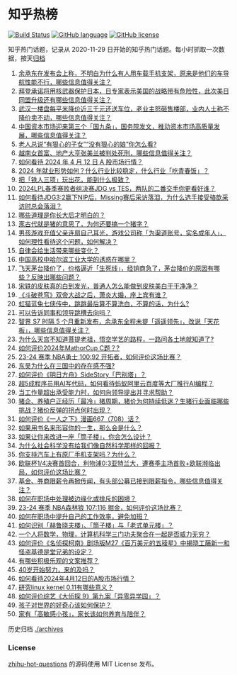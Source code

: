 # 知乎热榜
[![Build Status](https://github.com/ToWeLong/zhihu-hot-questions/workflows/CI/badge.svg)](https://github.com/ToWeLong/zhihu-hot-questions/actions)
[![GitHub language](https://img.shields.io/badge/language-golang-orange.svg)](https://golang.org/)
[![GitHub license](https://img.shields.io/github/license/ToWeLong/zhihu-hot-questions)](https://github.com/ToWeLong/zhihu-hot-questions/blob/main/LICENSE)

知乎热门话题，记录从 2020-11-29 日开始的知乎热门话题。每小时抓取一次数据，按天[归档](./archives)

<!-- BEGIN -->

1. [余承东在发布会上称，不明白为什么有人用车载手机支架，原来是他们的车导航性能不行，哪些信息值得关注？](https://www.zhihu.com/question/652609579)
1. [拜登承诺将用核武器保护日本，日专家表示美国的战略带有危险性，此次美日同盟升级还有哪些信息值得关注？](https://www.zhihu.com/question/652680676)
1. [武汉一楼盘每平米降价近三千元还送车位，老业主怒砸售楼部，业内人士称不降价卖不动，哪些信息值得关注？](https://www.zhihu.com/question/652640131)
1. [中国资本市场迎来第三个「国九条」，国务院发文，推动资本市场高质量发展，哪些信息值得关注？](https://www.zhihu.com/question/652715931)
1. [老人总说“有狠心的子女”“没有狠心的娘”你怎么看?](https://www.zhihu.com/question/651347591)
1. [越南女首富、地产大亨张美兰被判处死刑，哪些信息值得关注？](https://www.zhihu.com/question/652617022)
1. [如何看待 2024 年 4 月 12 日 A 股市场行情？](https://www.zhihu.com/question/652678304)
1. [2024 年就业形势如何？什么行业比较稳定，什么行业「吃青春饭」？](https://www.zhihu.com/question/651409473)
1. [把「铁人三项」玩出花，能到什么极致？](https://www.zhihu.com/question/652628998)
1. [2024LPL春季赛败者组决赛JDG vs TES，两队的二番交手你更看好谁？](https://www.zhihu.com/question/652686071)
1. [如何看待JDG3:2赢下NIP后，Missing赛后采访落泪，为什么选手接受骆歆采访时总会落泪？](https://www.zhihu.com/question/652568724)
1. [哪些道理是你长大后才明白的？](https://www.zhihu.com/question/652464325)
1. [豕古代就是猪的意思了，为何还要搞一个猪字？](https://www.zhihu.com/question/652059916)
1. [男孩游戏充值父亲连扇自己耳光，游戏公司称「为渠道账号，实名成年人」，如何理性看待这个问题，如何解决？](https://www.zhihu.com/question/652689985)
1. [自律会给生活带来哪些变化？](https://www.zhihu.com/question/652706293)
1. [中国高校中哈尔滨工业大学的诱惑在哪里？](https://www.zhihu.com/question/652103532)
1. [飞天茅台降价了，价格逼近「生死线」，经销商急了，茅台降价的原因有哪些？反映出哪些问题？](https://www.zhihu.com/question/652712915)
1. [宋轶的皮肤真的白到发光，普通人怎么能做到皮肤美白干干净净？](https://www.zhihu.com/question/652346942)
1. [《斗破苍穹》双帝大战之后，萧炎大婚，座上宾有谁？](https://www.zhihu.com/question/581310175)
1. [虹猫蓝兔七侠传中，跳跳最后算不算洗白，不算的话，为什么?](https://www.zhihu.com/question/561737718)
1. [可以告诉同事和领导跳槽去向吗？](https://www.zhihu.com/question/652074136)
1. [智界 S7 时隔 5 个月重新发布，余承东全程未提「遥遥领先」，改说「天花板」，哪些信息值得关注？](https://www.zhihu.com/question/652638545)
1. [为什么天宫不知道菩提老祖，悟空学艺的路程，一路问各土地就知道了?](https://www.zhihu.com/question/548148905)
1. [如何评价2024年MathorCup C题？?](https://www.zhihu.com/question/652680956)
1. [23-24 赛季 NBA勇士 100:92 开拓者，如何评价这场比赛？](https://www.zhihu.com/question/652677767)
1. [东吴为什么在三国中的存在感不强?](https://www.zhihu.com/question/647997954)
1. [如何评价《明日方舟》SideStory「巴别塔」？](https://www.zhihu.com/question/652647954)
1. [超5成程序员用AI写代码，如何看待蚂蚁阿里云百度等大厂推行AI编程？](https://www.zhihu.com/question/652616479)
1. [当工作量超出承受能力时，如何向领导提出并寻求帮助？](https://www.zhihu.com/question/652673065)
1. [猪企、养殖户正经历「最冷」猪周期，猪价为何持续低迷？生猪行业面临哪些挑战？猪价反弹的拐点何时出现？](https://www.zhihu.com/question/652571959)
1. [如何评价《一人之下》漫画667（708）话？](https://www.zhihu.com/question/652644920)
1. [如果用书名来形容你的一生，那么会是什么？](https://www.zhihu.com/question/646397246)
1. [如果让你来改进一座「筒子楼」，你会怎么设计？](https://www.zhihu.com/question/652609243)
1. [为什么社会科学没有给我们像自然科学那样的回报？](https://www.zhihu.com/question/649472640)
1. [你支持汽车上有原厂手机支架吗？为什么？](https://www.zhihu.com/question/652636407)
1. [欧联杯1/4决赛首回合，利物浦0:3亚特兰大，遭赛季主场首败+欧联濒临出局，如何评价这场比赛？](https://www.zhihu.com/question/652660619)
1. [基金、券商限薪令再掀传闻，有头部公募已接到限薪指令，哪些信息值得关注？](https://www.zhihu.com/question/652578997)
1. [如何在职场中处理被边缘化或排斥的困境？](https://www.zhihu.com/question/652561236)
1. [23-24 赛季 NBA森林狼 107:116 掘金，如何评价这场比赛？](https://www.zhihu.com/question/652568748)
1. [如何在职场中提升自己的工作效率，避免加班？](https://www.zhihu.com/question/652657353)
1. [如何识别「赫鲁晓夫楼」、「筒子楼」与「老式单元楼」？](https://www.zhihu.com/question/652609179)
1. [一个人将数学，物理，计算机科学三门功夫聚合在一起是否威力无穷？](https://www.zhihu.com/question/27709256)
1. [如何评价《名侦探柯南》剧场版M27《百万美元的五稜星》中揭晓工藤新一和怪盗基德是堂兄弟的设定？](https://www.zhihu.com/question/652644803)
1. [有哪些积极乐观的文案推荐？](https://www.zhihu.com/question/647023134)
1. [40岁开始努力，来的及吗？](https://www.zhihu.com/question/637663161)
1. [如何看待2024年4月12日的A股市场行情？](https://www.zhihu.com/question/652668077)
1. [研究linux kernel 0.11有哪些意义？](https://www.zhihu.com/question/65695598)
1. [如何评价综艺《大侦探 9》第九案「异零异学园」？](https://www.zhihu.com/question/652468238)
1. [孩子对世界的好奇心该如何保护？](https://www.zhihu.com/question/643197955)
1. [家有「高敏感小孩」，家长该如何养育与陪伴？](https://www.zhihu.com/question/651506067)

<!-- END -->

历史归档 [./archives](./archives)


### License
[zhihu-hot-questions](https://github.com/towelong/zhihu-hot-questions) 的源码使用 MIT License 发布。